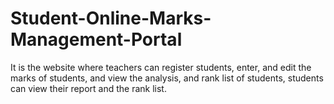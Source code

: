 # Student-Online-Marks-Management-Portal
It is the website where teachers can register students, enter, and edit the marks of students, and view the analysis, and rank list of students, students can view their report and the rank list.
